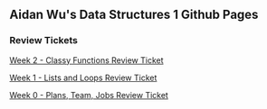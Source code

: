 ## Aidan Wu's Data Structures 1 Github Pages

### Review Tickets

[Week 2 - Classy Functions Review Ticket](https://github.com/aidanywu/apcsptri3/issues/4)

[Week 1 - Lists and Loops Review Ticket](https://github.com/aidanywu/apcsptri3/issues/3)

[Week 0 - Plans, Team, Jobs Review Ticket](https://github.com/aidanywu/apcsptri3/issues/2)
